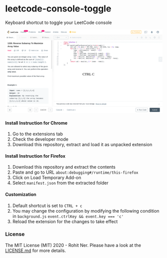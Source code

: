 # leetcode-console-toggle
Keyboard shortcut to toggle your LeetCode console

![lct.gif](images/lct.gif)

#### Install Instruction for Chrome
1. Go to the extensions tab
2. Check the developer mode
3. Download this repository, extract and load it as unpacked extension

#### Install Instruction for Firefox
1. Download this repository and extract the contents
2. Paste and go to URL `about:debugging#/runtime/this-firefox`
3. Click on Load Temporary Add-on
4. Select `manifest.json` from the extracted folder

#### Customization
1. Default shortcut is set to `CTRL + c`
2. You may change the configuration by modifying the following condition in `background.js`
   `event.ctrlKey && event.key === 'c'`
3. Reload the extension for the changes to take effect

### License
The MIT License (MIT) 2020 - Rohit Ner. Please have a look at the [LICENSE.md](LICENSE.md) for more details.